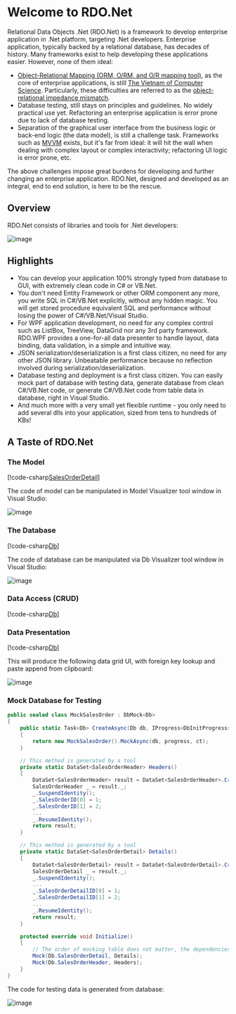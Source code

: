 # Welcome to RDO.Net

Relational Data Objects .Net (RDO.Net) is a framework to develop enterprise application in .Net platform, targeting .Net developers. Enterprise application, typically backed by a relational database, has decades of history. Many frameworks exist to help developing these applications easier. However, none of them ideal:

* [Object-Relational Mapping (ORM, O/RM, and O/R mapping tool)](https://en.wikipedia.org/wiki/Object-relational_mapping), as the core of enterprise applications, is still [The Vietnam of Computer Science](http://blogs.tedneward.com/post/the-vietnam-of-computer-science/). Particularly, these difficulties are referred to as the [object-relational impedance mismatch](https://en.wikipedia.org/wiki/Object-relational_impedance_mismatch).
* Database testing, still stays on principles and guidelines. No widely practical use yet. Refactoring an enterprise
application is error prone due to lack of database testing.
* Separation of the graphical user interface from the business logic or back-end logic (the data model), is still a challenge task. Frameworks such as [MVVM](https://en.wikipedia.org/wiki/Model%E2%80%93view%E2%80%93viewmodel) exists, but it's far from ideal: it will hit the wall when dealing with complex layout or complex interactivity; refactoring UI logic is error prone, etc.

The above challenges impose great burdens for developing and further changing an enterprise application. RDO.Net, designed and developed as an integral, end to end solution, is here to be the rescue.

## Overview

RDO.Net consists of libraries and tools for .Net developers:

![image](images/RdoNetOverview.jpg)

## Highlights

* You can develop your application 100% strongly typed from database to GUI, with extremely clean code in C# or VB.Net.
* You don't need Entity Framework or other ORM component any more, you write SQL in C#/VB.Net explicitly, without any hidden magic. You will get stored procedure equivalent SQL and performance without losing the power of C#/VB.Net/Visual Studio.
* For WPF application development, no need for any complex control such as ListBox, TreeView, DataGrid nor any 3rd party framework. RDO.WPF provides a one-for-all data presenter to handle layout, data binding, data validation, in a simple and intuitive way.
* JSON serialization/deserialization is a first class citizen, no need for any other JSON library. Unbeatable performance because no reflection involved during serialization/deserialization.
* Database testing and deployment is a first class citizen. You can easily mock part of database with testing data, generate database from clean C#/VB.Net code, or generate C#/VB.Net code from table data in database, right in Visual Studio.
* And much more with a very small yet flexible runtime - you only need to add several dlls into your application, sized from tens to hundreds of KBs!

## A Taste of RDO.Net

### The Model

[!code-csharp[SalesOrderDetail](../../samples/AdventureWorksLT.Data.SqlServer.CSharp/AdventureWorksLT.Data/SalesOrderDetail.cs)]

The code of model can be manipulated in Model Visualizer tool window in Visual Studio:

![image](images/SalesOrderDetailModelVisualizer.jpg)

### The Database

[!code-csharp[Db](../../samples/AdventureWorksLT.Data.SqlServer.CSharp/AdventureWorksLT.Data/Db.cs)]

The code of database can be manipulated via Db Visualizer tool window in Visual Studio:

![image](images/AdventureWorksLTDbVisualizer.jpg)

### Data Access (CRUD)

[!code-csharp[Db](../../samples/AdventureWorksLT.Data.SqlServer.CSharp/AdventureWorksLT.Data/Db.Api.cs#SalesOrderCRUD)]

### Data Presentation

[!code-csharp[Db](../../samples/AdventureWorksLT.WpfApp/SalesOrderWindow.DetailPresenter.cs)]

This will produce the following data grid UI, with foreign key lookup and paste append from clipboard:

![image](images/SalesOrderDetailUI.jpg)

### Mock Database for Testing

```csharp
public sealed class MockSalesOrder : DbMock<Db>
{
    public static Task<Db> CreateAsync(Db db, IProgress<DbInitProgress> progress = null, CancellationToken ct = default(CancellationToken))
    {
        return new MockSalesOrder().MockAsync(db, progress, ct);
    }

    // This method is generated by a tool
    private static DataSet<SalesOrderHeader> Headers()
    {
        DataSet<SalesOrderHeader> result = DataSet<SalesOrderHeader>.Create().AddRows(4);
        SalesOrderHeader _ = result._;
        _.SuspendIdentity();
        _.SalesOrderID[0] = 1;
        _.SalesOrderID[1] = 2;
        ...
        _.ResumeIdentity();
        return result;
    }

    // This method is generated by a tool
    private static DataSet<SalesOrderDetail> Details()
    {
        DataSet<SalesOrderDetail> result = DataSet<SalesOrderDetail>.Create().AddRows(32);
        SalesOrderDetail _ = result._;
        _.SuspendIdentity();
        ...
        _.SalesOrderDetailID[0] = 1;
        _.SalesOrderDetailID[1] = 2;
        ...
        _.ResumeIdentity();
        return result;
    }

    protected override void Initialize()
    {
        // The order of mocking table does not matter, the dependencies will be sorted out automatically.
        Mock(Db.SalesOrderDetail, Details);
        Mock(Db.SalesOrderHeader, Headers);
    }
}
```

The code for testing data is generated from database:

![image](images/SalesOrderDetailMockDb.jpg)
